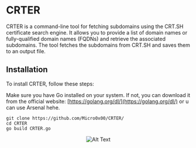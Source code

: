 # CRTER

CRTER is a command-line tool for fetching subdomains using the CRT.SH certificate search engine. It allows you to provide a list of domain names or fully-qualified domain names (FQDNs) and retrieve the associated subdomains. The tool fetches the subdomains from CRT.SH and saves them to an output file.

## Installation

To install CRTER, follow these steps:

Make sure you have Go installed on your system. If not, you can
   download it from the official website:
   [https://golang.org/dl/](https://golang.org/dl/) or u can use Arsenal
   hehe.
   
  

    git clone https://github.com/Micro0x00/CRTER/
    cd CRTER
    go build CRTER.go

<div style="text-align:center;">
    
   ![Alt Text](https://github.com/Micro0x00/CRTER/assets/67539414/f327ea3b-e5a7-4ad2-87b3-7078b265de61)
</div>

